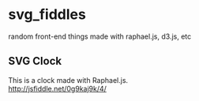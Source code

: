 # svg_fiddles
random front-end things made with raphael.js, d3.js, etc

## SVG Clock ##

This is a clock made with Raphael.js.  
http://jsfiddle.net/0g9kaj9k/4/
